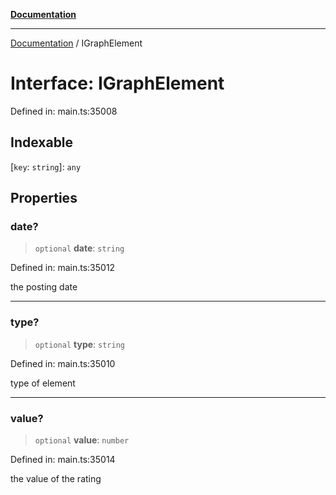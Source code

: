 [**Documentation**](../README.md)

***

[Documentation](../README.md) / IGraphElement

# Interface: IGraphElement

Defined in: main.ts:35008

## Indexable

\[`key`: `string`\]: `any`

## Properties

### date?

> `optional` **date**: `string`

Defined in: main.ts:35012

the posting date

***

### type?

> `optional` **type**: `string`

Defined in: main.ts:35010

type of element

***

### value?

> `optional` **value**: `number`

Defined in: main.ts:35014

the value of the rating
